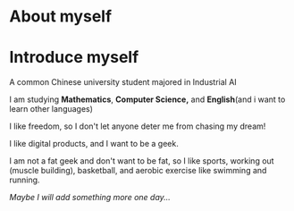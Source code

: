 # About myself


# Introduce myself

A common Chinese university student majored in Industrial AI

I am studying **Mathematics**, **Computer Science,** and **English**(and i want to learn other languages) 

I like freedom, so I don't let anyone deter me from chasing my dream!

I like digital products, and I want to be a geek.

I am not a fat geek and don't want to be fat, so I like sports, working out (muscle building), basketball, and aerobic exercise like swimming and running.

*Maybe I will add something more one day...*

